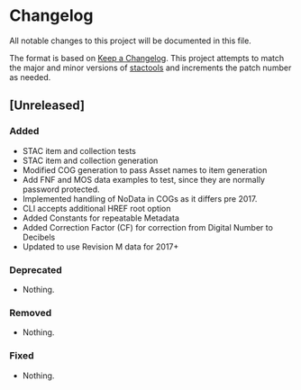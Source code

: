 # Changelog

All notable changes to this project will be documented in this file.

The format is based on [Keep a Changelog](https://keepachangelog.com/en/1.0.0/). This project attempts to match the major and minor versions of [stactools](https://github.com/stac-utils/stactools) and increments the patch number as needed.

## [Unreleased]

### Added

- STAC item and collection tests
- STAC item and collection generation
- Modified COG generation to pass Asset names to item generation
- Add FNF and MOS data examples to test, since they are normally password protected.
- Implemented handling of NoData in COGs as it differs pre 2017.
- CLI accepts additional HREF root option
- Added Constants for repeatable Metadata
- Added Correction Factor (CF) for correction from Digital Number to Decibels
- Updated to use Revision M data for 2017+

### Deprecated

- Nothing.

### Removed

- Nothing.

### Fixed

- Nothing.
